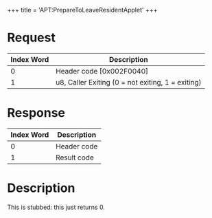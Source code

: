 +++
title = 'APT:PrepareToLeaveResidentApplet'
+++

# Request

| Index Word | Description                                       |
|------------|---------------------------------------------------|
| 0          | Header code \[0x002F0040\]                        |
| 1          | u8, Caller Exiting (0 = not exiting, 1 = exiting) |

# Response

| Index Word | Description |
|------------|-------------|
| 0          | Header code |
| 1          | Result code |

# Description

This is stubbed: this just returns 0.
